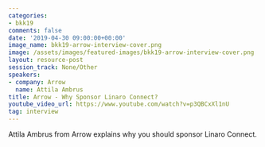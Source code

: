 ```yaml
---
categories:
- bkk19
comments: false
date: '2019-04-30 09:00:00+00:00'
image_name: bkk19-arrow-interview-cover.png
image: /assets/images/featured-images/bkk19-arrow-interview-cover.png
layout: resource-post
session_track: None/Other
speakers:
- company: Arrow
  name: Attila Ambrus
title: Arrow - Why Sponsor Linaro Connect?
youtube_video_url: https://www.youtube.com/watch?v=p3QBCxXl1nU
tag: interview
---
```


Attila Ambrus from Arrow explains why you should sponsor Linaro Connect.